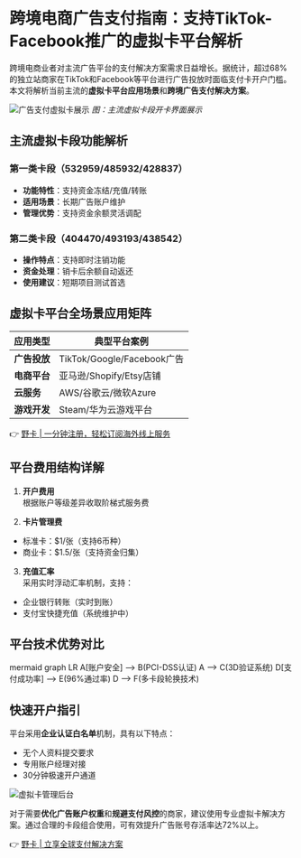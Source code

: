 # 跨境电商广告支付指南：支持TikTok-Facebook推广的虚拟卡平台解析

跨境电商业者对主流广告平台的支付解决方案需求日益增长。据统计，超过68%的独立站商家在TikTok和Facebook等平台进行广告投放时面临支付卡开户门槛。本文将解析当前主流的**虚拟卡平台应用场景**和**跨境广告支付解决方案**。

![广告支付虚拟卡展示](https://bbtdd.com/wp-content/uploads/img/396519431824.webp)
*图：主流虚拟卡段开卡界面展示*

## 主流虚拟卡段功能解析
### 第一类卡段（532959/485932/428837）
- **功能特性**：支持资金冻结/充值/转账
- **适用场景**：长期广告账户维护
- **管理优势**：支持资金余额灵活调配

### 第二类卡段（404470/493193/438542）
- **操作特点**：支持即时注销功能
- **资金处理**：销卡后余额自动返还
- **使用建议**：短期项目测试首选

## 虚拟卡平台全场景应用矩阵
| 应用类型       | 典型平台案例                 |
|----------------|------------------------------|
| **广告投放**   | TikTok/Google/Facebook广告   |
| **电商平台**   | 亚马逊/Shopify/Etsy店铺      |
| **云服务**     | AWS/谷歌云/微软Azure         |
| **游戏开发**   | Steam/华为云游戏平台         |

👉 [野卡 | 一分钟注册，轻松订阅海外线上服务](https://bbtdd.com/yeka)

## 平台费用结构详解
1. **开户费用**  
根据账户等级差异收取阶梯式服务费

2. **卡片管理费**  
- 标准卡：$1/张（支持6币种）
- 商业卡：$1.5/张（支持资金归集）

3. **充值汇率**  
采用实时浮动汇率机制，支持：
- 企业银行转账（实时到账）
- 支付宝快捷充值（系统维护中）

## 平台技术优势对比
mermaid
graph LR
A[账户安全] --> B(PCI-DSS认证)
A --> C(3D验证系统)
D[支付成功率] --> E(96%通过率)
D --> F(多卡段轮换技术)


## 快速开户指引
平台采用**企业认证白名单**机制，具有以下特点：
- 无个人资料提交要求
- 专用账户经理对接
- 30分钟极速开户通道

![虚拟卡管理后台](https://bbtdd.com/wp-content/uploads/img/188620461799.webp)

对于需要**优化广告账户权重**和**规避支付风控**的商家，建议使用专业虚拟卡解决方案。通过合理的卡段组合使用，可有效提升广告账号存活率达72%以上。

👉 [野卡 | 立享全球支付解决方案](https://bbtdd.com/yeka)